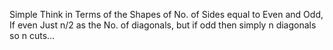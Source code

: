 Simple Think in Terms of the Shapes of No. of Sides equal to Even and Odd, If even Just n/2 as the No. of diagonals, but if odd then simply n diagonals so n cuts...